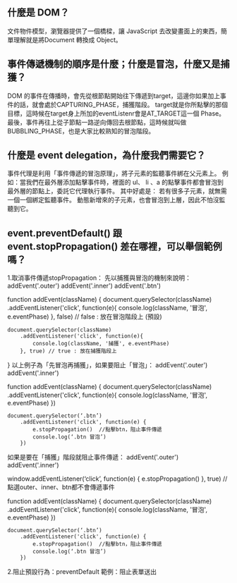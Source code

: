## 什麼是 DOM？
文件物件模型，瀏覽器提供了一個橋樑，讓 JavaScript 去改變畫面上的東西，簡單理解就是將Document 轉換成 Object。

## 事件傳遞機制的順序是什麼；什麼是冒泡，什麼又是捕獲？
DOM 的事件在傳播時，會先從根節點開始往下傳遞到target，這邊你如果加上事件的話，就會處於CAPTURING_PHASE，捕獲階段。
target就是你所點擊的那個目標，這時候在target身上所加的eventListenr會是AT_TARGET這一個 Phase。
最後，事件再往上從子節點一路逆向傳回去根節點，這時候就叫做BUBBLING_PHASE，也是大家比較熟知的冒泡階段。

## 什麼是 event delegation，為什麼我們需要它？
事件代理是利用「事件傳遞的冒泡原理」，將子元素的監聽事件綁在父元素上。
例如：當我們在最外層添加點擊事件時，裡面的 ul、 li 、a 的點擊事件都會冒泡到最外層的節點上，委託它代理執行事件。
其中好處是：
若有很多子元素，就無需一個一個綁定監聽事件。
動態新增來的子元素，也會冒泡到上層，因此不怕沒監聽到它。

## event.preventDefault() 跟 event.stopPropagation() 差在哪裡，可以舉個範例嗎？
1.取消事件傳遞stopPropagation：
先以捕獲與冒泡的機制來說明：
 addEvent('.outer')
 addEvent('.inner')
 addEvent('.btn')
 
 function addEvent(className) {
     document.querySelector(className)
        .addEventListener('click', function(e){
            console.log(className, '冒泡', e.eventPhase)
        }, false) // false : 放在冒泡階段上 (預設)
        
    document.querySelector(className)
        .addEventListener('click', function(e){
            console.log(className, '捕獲', e.eventPhase)
        }, true) // true : 放在捕獲階段上
 }
以上例子為「先冒泡再捕獲」，如果要阻止「冒泡」：
 addEvent('.outer')
 addEvent('.inner')
 
 function addEvent(className) {
     document.querySelector(className)
        .addEventListener('click', function(e){
            console.log(className, '冒泡', e.eventPhase)
        }) 
        
    document.querySelector(‘.btn’)
        .addEventListener('click', function(e) {
            e.stopPropagation()  //點擊btn，阻止事件傳遞
            console.log(‘.btn 冒泡’)
        })
如果是要在「捕獲」階段就阻止事件傳遞：
addEvent('.outer')
addEvent('.inner')
 
window.addEventListener(‘click’, function(e) {
    e.stopPropagation()
}, true)   //點選outer、inner、btn都不會傳遞事件

 function addEvent(className) {
     document.querySelector(className)
        .addEventListener('click', function(e){
            console.log(className, '冒泡', e.eventPhase)
        }) 
        
    document.querySelector(‘.btn’)
        .addEventListener('click', function(e) {
            e.stopPropagation()  //點擊btn，阻止事件傳遞
            console.log(‘.btn 冒泡’)
        })
2.阻止預設行為：preventDefault
範例：阻止表單送出
 <script>
        const element = document.querySelector('.input[name=username]')
        element.addEventListener('keypress', function(e) {
            if(e.key  === ‘e’) {  //不能輸入’e’字母
                  e.preventDefault() 
            }
    }) 
另一種常見範例為防止點選連結，是為取消瀏覽器的預設行為，與取消事件傳遞stopPropagation沒有關係。
